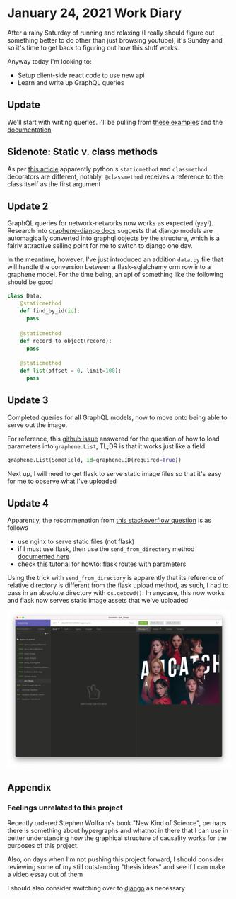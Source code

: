 # January 24, 2021 Work Diary

After a rainy Saturday of running and relaxing (I really should figure out something better to do other than just browsing youtube), it's Sunday and so it's time to get back to figuring out how this stuff works.

Anyway today I'm looking to:

- Setup client-side react code to use new api
- Learn and write up GraphQL queries

## Update

We'll start with writing queries. I'll be pulling from [these examples](https://github.com/graphql-python/graphene/blob/master/examples/starwars/schema.py) and the [documentation](https://docs.graphene-python.org/projects/django/en/latest/queries/)

## Sidenote: Static v. class methods

As per [this article](https://www.geeksforgeeks.org/class-method-vs-static-method-python/) apparently python's `staticmethod` and `classmethod` decorators are different, notably, `@classmethod` receives a reference to the class itself as the first argument

## Update 2

GraphQL queries for network-networks now works as expected (yay!). Research into [graphene-django docs](https://docs.graphene-python.org/projects/django/en/latest/queries/) suggests that django models are automagically converted into graphql objects by the structure, which is a fairly attractive selling point for me to switch to django one day.

In the meantime, however, I've just introduced an addition `data.py` file that will handle the conversion between a flask-sqlalchemy orm row into a graphene model. For the time being, an api of something like the following should be good

```python
class Data:
    @staticmethod
    def find_by_id(id):
      pass
    
    @staticmethod
    def record_to_object(record):
      pass

    @staticmethod
    def list(offset = 0, limit=100):
      pass
```

## Update 3

Completed queries for all GraphQL models, now to move onto being able to serve out the image.

For reference, this [github issue](https://github.com/graphql-python/graphene/issues/657) answered for the question of how to load parameters into `graphene.List`, TL;DR is that it works just like a field

```python
graphene.List(SomeField, id=graphene.ID(required=True))
```

Next up, I will need to get flask to serve static image files so that it's easy for me to observe what I've uploaded

## Update 4

Apparently, the recommenation from [this stackoverflow question](https://stackoverflow.com/questions/20646822/how-to-serve-static-files-in-flask) is as follows

- use nginx to serve static files (not flask)
- if I must use flask, then use the `send_from_directory` method [documented here](https://flask.palletsprojects.com/en/1.1.x/api/#flask.send_from_directory)
- check [this tutorial](https://pythonbasics.org/flask-tutorial-routes/) for howto: flask routes with parameters

Using the trick with `send_from_directory` is apparently that its reference of relative  directory is different from the flask upload method, as such, I had to pass in an absolute directory with `os.getcwd()`. In anycase, this now works and flask now serves static image assets that we've uploaded

![static assets working](./assets/2021-01-24-static-assets.png)

## Appendix

### Feelings unrelated to this project

Recently ordered Stephen Wolfram's book "New Kind of Science", perhaps there is something about hypergraphs and whatnot in there that I can use in better understanding how the graphical structure of causality works for the purposes of this project.

Also, on days when I'm not pushing this project forward, I should consider reviewing some of my still outstanding "thesis ideas" and see if I can make a video essay out of them

I should also consider switching over to [django](https://www.djangoproject.com/) as necessary
